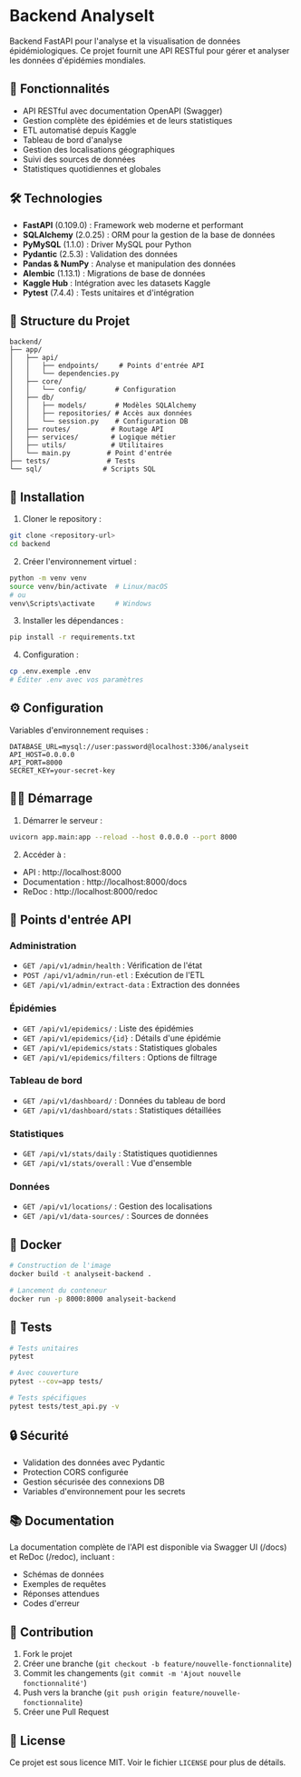 # Backend AnalyseIt

Backend FastAPI pour l'analyse et la visualisation de données épidémiologiques. Ce projet fournit une API RESTful pour gérer et analyser les données d'épidémies mondiales.

## 🌟 Fonctionnalités

- API RESTful avec documentation OpenAPI (Swagger)
- Gestion complète des épidémies et de leurs statistiques
- ETL automatisé depuis Kaggle
- Tableau de bord d'analyse
- Gestion des localisations géographiques
- Suivi des sources de données
- Statistiques quotidiennes et globales

## 🛠️ Technologies

- **FastAPI** (0.109.0) : Framework web moderne et performant
- **SQLAlchemy** (2.0.25) : ORM pour la gestion de la base de données
- **PyMySQL** (1.1.0) : Driver MySQL pour Python
- **Pydantic** (2.5.3) : Validation des données
- **Pandas & NumPy** : Analyse et manipulation des données
- **Alembic** (1.13.1) : Migrations de base de données
- **Kaggle Hub** : Intégration avec les datasets Kaggle
- **Pytest** (7.4.4) : Tests unitaires et d'intégration

## 📁 Structure du Projet

```
backend/
├── app/
│   ├── api/
│   │   ├── endpoints/     # Points d'entrée API
│   │   └── dependencies.py
│   ├── core/
│   │   └── config/       # Configuration
│   ├── db/
│   │   ├── models/       # Modèles SQLAlchemy
│   │   ├── repositories/ # Accès aux données
│   │   └── session.py    # Configuration DB
│   ├── routes/          # Routage API
│   ├── services/        # Logique métier
│   ├── utils/           # Utilitaires
│   └── main.py         # Point d'entrée
├── tests/              # Tests
└── sql/               # Scripts SQL
```

## 🚀 Installation

1. Cloner le repository :

```bash
git clone <repository-url>
cd backend
```

2. Créer l'environnement virtuel :

```bash
python -m venv venv
source venv/bin/activate  # Linux/macOS
# ou
venv\Scripts\activate     # Windows
```

3. Installer les dépendances :

```bash
pip install -r requirements.txt
```

4. Configuration :

```bash
cp .env.exemple .env
# Éditer .env avec vos paramètres
```

## ⚙️ Configuration

Variables d'environnement requises :

```env
DATABASE_URL=mysql://user:password@localhost:3306/analyseit
API_HOST=0.0.0.0
API_PORT=8000
SECRET_KEY=your-secret-key
```

## 🏃‍♂️ Démarrage

1. Démarrer le serveur :

```bash
uvicorn app.main:app --reload --host 0.0.0.0 --port 8000
```

2. Accéder à :

- API : http://localhost:8000
- Documentation : http://localhost:8000/docs
- ReDoc : http://localhost:8000/redoc

## 🔄 Points d'entrée API

### Administration

- `GET /api/v1/admin/health` : Vérification de l'état
- `POST /api/v1/admin/run-etl` : Exécution de l'ETL
- `GET /api/v1/admin/extract-data` : Extraction des données

### Épidémies

- `GET /api/v1/epidemics/` : Liste des épidémies
- `GET /api/v1/epidemics/{id}` : Détails d'une épidémie
- `GET /api/v1/epidemics/stats` : Statistiques globales
- `GET /api/v1/epidemics/filters` : Options de filtrage

### Tableau de bord

- `GET /api/v1/dashboard/` : Données du tableau de bord
- `GET /api/v1/dashboard/stats` : Statistiques détaillées

### Statistiques

- `GET /api/v1/stats/daily` : Statistiques quotidiennes
- `GET /api/v1/stats/overall` : Vue d'ensemble

### Données

- `GET /api/v1/locations/` : Gestion des localisations
- `GET /api/v1/data-sources/` : Sources de données

## 🐳 Docker

```bash
# Construction de l'image
docker build -t analyseit-backend .

# Lancement du conteneur
docker run -p 8000:8000 analyseit-backend
```

## 🧪 Tests

```bash
# Tests unitaires
pytest

# Avec couverture
pytest --cov=app tests/

# Tests spécifiques
pytest tests/test_api.py -v
```

## 🔒 Sécurité

- Validation des données avec Pydantic
- Protection CORS configurée
- Gestion sécurisée des connexions DB
- Variables d'environnement pour les secrets

## 📚 Documentation

La documentation complète de l'API est disponible via Swagger UI (/docs) et ReDoc (/redoc), incluant :

- Schémas de données
- Exemples de requêtes
- Réponses attendues
- Codes d'erreur

## 🤝 Contribution

1. Fork le projet
2. Créer une branche (`git checkout -b feature/nouvelle-fonctionnalite`)
3. Commit les changements (`git commit -m 'Ajout nouvelle fonctionnalité'`)
4. Push vers la branche (`git push origin feature/nouvelle-fonctionnalite`)
5. Créer une Pull Request

## 📝 License

Ce projet est sous licence MIT. Voir le fichier `LICENSE` pour plus de détails.
